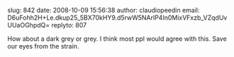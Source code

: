 slug:    842
date:    2008-10-09 15:56:38
author:  claudiopeedin
email:   D6uFohh2H+Le.dkup25_5BX70kHY9.d5rwW5NArlP4In0MixVFxzb_VZqdUvUUaOGhpdQ=
replyto: 807

How about a dark grey or grey. I think most ppl would agree with
this. Save our eyes from the strain.
